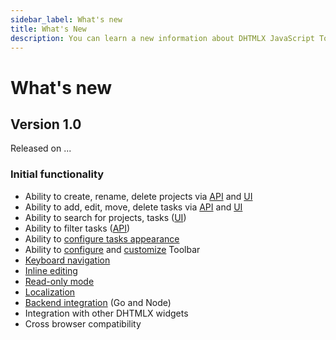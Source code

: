 ```yaml
---
sidebar_label: What's new
title: What's New
description: You can learn a new information about DHTMLX JavaScript To Do List library. Browse developer guides and API reference, try out code examples and live demos, and download a free 30-day evaluation version of DHTMLX To Do List.
---
```


# What's new

## Version 1.0

Released on ...

### Initial functionality

- Ability to create, rename, delete projects via [API](guides/project_index.md) and [UI](../#toolbar)
- Ability to add, edit, move, delete tasks via [API](guides/task_index.md) and [UI](../#managing-tasks)
- Ability to search for projects, tasks ([UI](../#toolbar))
- Ability to filter tasks ([API](guides/task_operations.md#filtering-tasks))
- Ability to [configure tasks appearance](guides/configuration.md)
- Ability to [configure](guides/configuration.md#toolbar) and [customize](guides/customization.md#toolbar) Toolbar
- [Keyboard navigation](api/events/keypressontodo_event.md#keyboard-shortcuts)
- [Inline editing](guides/inline_editing.md)
- [Read-only mode](guides/readonly_mode.md)
- [Localization](guides/localization.md)
- [Backend integration](guides/working_with_server.md) (Go and Node)
- Integration with other DHTMLX widgets
- Cross browser compatibility
